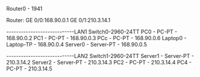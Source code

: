 Router0 - 1941

Router:
GE 0/0:168.90.0.1
GE 0/1:210.3.14.1

----------------------------LAN1
Switch0-2960-24TT
PC0 - PC-PT - 168.90.0.2
PC1 - PC-PT - 168.90.0.3
PCc - PC-PT - 168.90.0.6
Laptop0 - Laptop-TP - 168.90.0.4
Server0 - Server-PT - 168.90.0.5


----------------------------LAN2
Switch1-2960-24TT
Server1 - Server-PT - 210.3.14.2
Server2 - Server-PT - 210.3.14.3
PC2 - PC-PT - 210.3.14.4
PC4 - PC-PT - 210.3.14.5